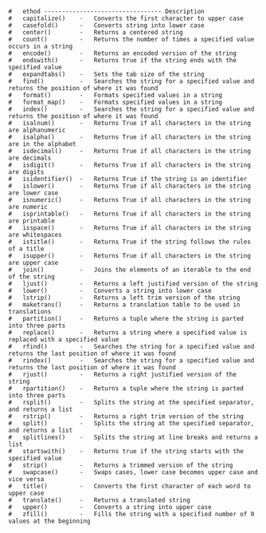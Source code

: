     #   ethod --------------------------------- Description
    #   capitalize()    -	Converts the first character to upper case
    #   casefold()	    -   Converts string into lower case
    #   center()	    -   Returns a centered string
    #   count()	        -   Returns the number of times a specified value occurs in a string
    #   encode()	    -   Returns an encoded version of the string
    #   endswith()	    -   Returns true if the string ends with the specified value
    #   expandtabs()	-   Sets the tab size of the string
    #   find()	        -   Searches the string for a specified value and returns the position of where it was found
    #   format()	    -   Formats specified values in a string
    #   format_map()	-   Formats specified values in a string
    #   index()	        -   Searches the string for a specified value and returns the position of where it was found
    #   isalnum()	    -   Returns True if all characters in the string are alphanumeric
    #   isalpha()	    -   Returns True if all characters in the string are in the alphabet
    #   isdecimal()	    -   Returns True if all characters in the string are decimals
    #   isdigit()	    -   Returns True if all characters in the string are digits
    #   isidentifier()	-   Returns True if the string is an identifier
    #   islower()	    -   Returns True if all characters in the string are lower case
    #   isnumeric()	    -   Returns True if all characters in the string are numeric
    #   isprintable()	-   Returns True if all characters in the string are printable
    #   isspace()	    -   Returns True if all characters in the string are whitespaces
    #   istitle()	    -   Returns True if the string follows the rules of a title
    #   isupper()	    -   Returns True if all characters in the string are upper case
    #   join()	        -   Joins the elements of an iterable to the end of the string
    #   ljust()	        -   Returns a left justified version of the string
    #   lower()	        -   Converts a string into lower case
    #   lstrip()	    -   Returns a left trim version of the string
    #   maketrans()	    -   Returns a translation table to be used in translations
    #   partition()	    -   Returns a tuple where the string is parted into three parts
    #   replace()	    -   Returns a string where a specified value is replaced with a specified value
    #   rfind()	        -   Searches the string for a specified value and returns the last position of where it was found
    #   rindex()	    -   Searches the string for a specified value and returns the last position of where it was found
    #   rjust()	        -   Returns a right justified version of the string
    #   rpartition()	-   Returns a tuple where the string is parted into three parts
    #   rsplit()	    -   Splits the string at the specified separator, and returns a list
    #   rstrip()	    -   Returns a right trim version of the string
    #   split()	        -   Splits the string at the specified separator, and returns a list
    #   splitlines()	-   Splits the string at line breaks and returns a list
    #   startswith()	-   Returns true if the string starts with the specified value
    #   strip()	        -   Returns a trimmed version of the string
    #   swapcase()	    -   Swaps cases, lower case becomes upper case and vice versa
    #   title()	        -   Converts the first character of each word to upper case
    #   translate()	    -   Returns a translated string
    #   upper()	        -   Converts a string into upper case
    #   zfill()	        -   Fills the string with a specified number of 0 values at the beginning